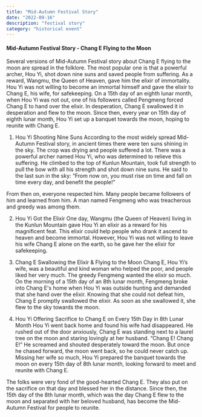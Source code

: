 ```yaml
---
title: "Mid-Autumn Festival Story"
date: "2022-09-16"
description: "festival story"
category: "historical event"
---
```


#### Mid-Autumn Festival Story - Chang E Flying to the Moon

Several versions of Mid-Autumn Festival story about Chang E flying to the moon are spread in the folklore. The most popular one is that a powerful archer, Hou Yi, shot down nine suns and saved people from suffering. As a reward, Wangmu, the Queen of Heaven, gave him the elixir of immortality. Hou Yi was not willing to become an immortal himself and gave the elixir to Chang E, his wife, for safekeeping. On a 15th day of an eighth lunar month, when Hou Yi was not out, one of his followers called Pengmeng forced Chang E to hand over the elixir. In desperation, Chang E swallowed it in desperation and flew to the moon. Since then, every year on 15th day of eighth lunar month, Hou Yi set up a banquet towards the moon, hoping to reunite with Chang E. 

1. Hou Yi Shooting Nine Suns
According to the most widely spread Mid-Autumn Festival story, in ancient times there were ten suns shining in the sky. The crop was drying and people suffered a lot. There was a powerful archer named Hou Yi, who was determined to relieve this suffering. He climbed to the top of Kunlun Mountain, took full strength to pull the bow with all his strength and shot down nine suns. He said to the last sun in the sky: “From now on, you must rise on time and fall on time every day, and benefit the people!” 

From then on, everyone respected him. Many people became followers of him and learned from him. A man named Fengmeng who was treacherous and greedy was among them. 

2. Hou Yi Got the Elixir
One day, Wangmu (the Queen of Heaven) living in the Kunlun Mountain gave Hou Yi an elixir as a reward for his magnificent feat. This elixir could help people who drank it ascend to heaven and become immortal. However, Hou Yi was not willing to leave his wife Chang E alone on the earth, so he gave her the elixir for safekeeping.

 3. Chang E Swallowing the Elixir & Flying to the Moon
 Chang E, Hou Yi’s wife, was a beautiful and kind woman who helped the poor, and people liked her very much. The greedy Fengmeng wanted the elixir so much. On the morning of a 15th day of an 8th lunar month, Fengmeng broke into Chang E's home when Hou Yi was outside hunting and demanded that she hand over the elixir. Knowing that she could not defeat him, Chang E promptly swallowed the elixir. As soon as she swallowed it, she flew to the sky towards the moon. 
 
 4. Hou Yi Offering Sacrifice to Chang E on Every 15th Day in 8th Lunar Month
Hou Yi went back home and found his wife had disappeared. He rushed out of the door anxiously, Chang E was standing next to a laurel tree on the moon and staring lovingly at her husband. “Chang E! Chang E!” He screamed and shouted desperately toward the moon. But once he chased forward, the moon went back, so he could never catch up. Missing her wife so much, Hou Yi prepared the banquet towards the moon on every 15th day of 8th lunar month, looking forward to meet and reunite with Chang E.

The folks were very fond of the good-hearted Chang E. They also put on the sacrifice on that day and blessed her in the distance. Since then, the 15th day of the 8th lunar month, which was the day Chang E flew to the moon and separated with her beloved husband, has become the Mid-Autumn Festival for people to reunite.
 